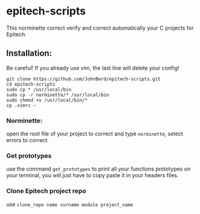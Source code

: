 # epitech-scripts


This norminette correct verify and correct automatically your C projects for Epitech.

## Installation:

Be careful! If you already use vim, the last line will delete your config!

`git clone https://github.com/JohnBerd/epitech-scripts.git`</br>
`cd epitech-scripts`</br>
`sudo cp * /usr/local/bin`</br>
`sudo cp -r norminette/* /usr/local/bin`</br>
`sudo chmod +x /usr/local/bin/*`</br>
`cp .vimrc ~`

### Norminette:

open the root file of your project to correct and type `norminette`, select errors to correct.

### Get prototypes

use the command `get_prototypes` to print all your functions prototypes on your terminal, you will just have to copy paste it in your headers files.

### Clone Epitech project repo

use `clone_repo name surname module project_name`
